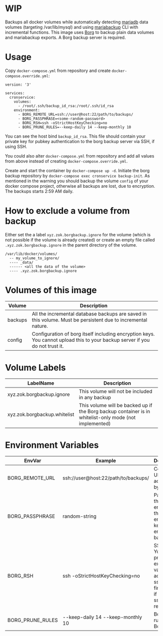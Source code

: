 WIP
====

Backups all docker volumes while automatically detecting [mariadb](https://hub.docker.com/_/mariadb) data volumes
(targeting /var/lib/mysql) and using [mariabackup](https://mariadb.com/kb/en/library/mariabackup-options/) CLI with incremental functions.
This image uses [Borg](https://www.borgbackup.org/) to backup plain data volumes and mariabackup exports. A Borg backup server is
required.

Usage
===
Copy `docker-compose.yml` from repository and create `docker-compose.override.yml`:
```
version: '3'

services:
  cronservice:
    volumes:
      - /root/.ssh/backup_id_rsa:/root/.ssh/id_rsa
    environment:
      - BORG_REMOTE_URL=ssh://user@host:22/path/to/backups/ 
      - BORG_PASSPHRASE=<some-random-password>
      - BORG_RSH=ssh -oStrictHostKeyChecking=no
      - BORG_PRUNE_RULES=--keep-daily 14 --keep-monthly 10
```

You can see the host bind `backup_id_rsa`. This file should contain your private key for pubkey authentication to the borg backup
server via SSH, if using SSH.

You could also alter `docker-compose.yml` from repository and add all values from above instead of
creating `docker-compose.override.yml`.

Create and start the container by `docker-compose up -d`.
Initiate the borg backup repository by `docker-compose exec cronservice backup-init`.
As mentioned in the warning you should backup the volume `config` of your docker compose project, otherwise all backups are lost,
due to encryption.
The backups starts 2:59 AM daily.

How to exclude a volume from backup
====
Either set the a label `xyz.zok.borgbackup.ignore` for the volume (which is not possible if the volume is already created) or 
create an empty file called `.xyz.zok.borgbackup.ignore` in the parent directory of the volume.
```
/var/lib/docker/volumes/
  -- my_volume_to_ignore/
  ---- _data/
  ------ <all the data of the volume>
  ---- .xyz.zok.borgbackup.ignore
```

Volumes of this image
====
Volume | Description
--- | ---
backups | All the incremental database backups are saved in this volume. Must be persistent due to incremental nature.
config | Configuration of borg itself including encryption keys. You cannot upload this to your backup server if you do not trust it.

Volume Labels
====

LabelName | Description
--- | ---
xyz.zok.borgbackup.ignore | This volume will not be included in any backup
xyz.zok.borgbackup.whitelist | This volume will be backed up if the Borg backup container is in whitelist-only mode (not implemented)



Environment Variables
====

EnvVar | Example | Description
--- | --- | ---
BORG_REMOTE_URL | ssh://user@host:22/path/to/backups/ | Connection URL accepted by Borg
BORG_PASSPHRASE | random-string | Passphrase that encrypts the encryption keys which encrypt the backups.
BORG_RSH | ssh -oStrictHostKeyChecking=no | SSH invoke. You should provide example value to accept the ssh fingerprint, if using ssh:// remote URL
BORG_PRUNE_RULES | --keep-daily 14 --keep-monthly 10 | Borg prune rules. See Borg doc.
